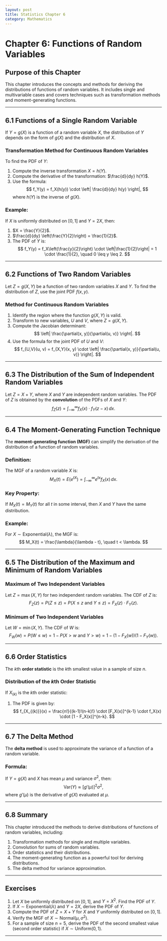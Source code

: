 ```yaml
---
layout: post
title: Statistics Chapter 6
category: Mathematics
---
```


# Chapter 6: Functions of Random Variables

## Purpose of this Chapter
This chapter introduces the concepts and methods for deriving the distributions of functions of random variables. It includes single and multivariable cases and covers techniques such as transformation methods and moment-generating functions.

---

## 6.1 Functions of a Single Random Variable

If $Y = g(X)$ is a function of a random variable $X$, the distribution of $Y$ depends on the form of $g(X)$ and the distribution of $X$.

### Transformation Method for Continuous Random Variables
To find the PDF of $Y$:
1. Compute the inverse transformation $X = h(Y)$.
2. Compute the derivative of the transformation: $\frac{d}{dy} h(Y)$.
3. Use the formula:
   $$
   f_Y(y) = f_X(h(y)) \cdot \left| \frac{d}{dy} h(y) \right|,
   $$
   where $h(Y)$ is the inverse of $g(X)$.

### Example:
If $X$ is uniformly distributed on $[0, 1]$ and $Y = 2X$, then:
1. $X = \frac{Y}{2}$.
2. $\frac{d}{dy} \left(\frac{Y}{2}\right) = \frac{1}{2}$.
3. The PDF of $Y$ is:
   $$
   f_Y(y) = f_X\left(\frac{y}{2}\right) \cdot \left|\frac{1}{2}\right| = 1 \cdot \frac{1}{2}, \quad 0 \leq y \leq 2.
   $$

---

## 6.2 Functions of Two Random Variables

Let $Z = g(X, Y)$ be a function of two random variables $X$ and $Y$. To find the distribution of $Z$, use the joint PDF $f(x, y)$.

### Method for Continuous Random Variables
1. Identify the region where the function $g(X, Y)$ is valid.
2. Transform to new variables, $U$ and $V$, where $Z = g(X, Y)$.
3. Compute the Jacobian determinant:
   $$
   \left| \frac{\partial(x, y)}{\partial(u, v)} \right|.
   $$
4. Use the formula for the joint PDF of $U$ and $V$:
   $$
   f_{U,V}(u, v) = f_{X,Y}(x, y) \cdot \left| \frac{\partial(x, y)}{\partial(u, v)} \right|.
   $$

---

## 6.3 The Distribution of the Sum of Independent Random Variables

Let $Z = X + Y$, where $X$ and $Y$ are independent random variables. The PDF of $Z$ is obtained by the **convolution** of the PDFs of $X$ and $Y$:
$$
f_Z(z) = \int_{-\infty}^\infty f_X(x) \cdot f_Y(z - x) \, dx.
$$

---

## 6.4 The Moment-Generating Function Technique

The **moment-generating function (MGF)** can simplify the derivation of the distribution of a function of random variables.

### Definition:
The MGF of a random variable $X$ is:
$$
M_X(t) = E(e^{tX}) = \int_{-\infty}^\infty e^{tx} f_X(x) \, dx.
$$

### Key Property:
If $M_X(t) = M_Y(t)$ for all $t$ in some interval, then $X$ and $Y$ have the same distribution.

### Example:
For $X \sim \text{Exponential}(\lambda)$, the MGF is:
$$
M_X(t) = \frac{\lambda}{\lambda - t}, \quad t < \lambda.
$$

---

## 6.5 The Distribution of the Maximum and Minimum of Random Variables

### Maximum of Two Independent Variables
Let $Z = \max(X, Y)$ for two independent random variables. The CDF of $Z$ is:
$$
F_Z(z) = P(Z \leq z) = P(X \leq z \text{ and } Y \leq z) = F_X(z) \cdot F_Y(z).
$$

### Minimum of Two Independent Variables
Let $W = \min(X, Y)$. The CDF of $W$ is:
$$
F_W(w) = P(W \leq w) = 1 - P(X > w \text{ and } Y > w) = 1 - (1 - F_X(w))(1 - F_Y(w)).
$$

---

## 6.6 Order Statistics

The $k$th **order statistic** is the $k$th smallest value in a sample of size $n$.

### Distribution of the $k$th Order Statistic
If $X_{(k)}$ is the $k$th order statistic:
1. The PDF is given by:
   $$
   f_{X_{(k)}}(x) = \frac{n!}{(k-1)!(n-k)!} \cdot [F_X(x)]^{k-1} \cdot f_X(x) \cdot [1 - F_X(x)]^{n-k}.
   $$

---

## 6.7 The Delta Method

The **delta method** is used to approximate the variance of a function of a random variable.

### Formula:
If $Y = g(X)$ and $X$ has mean $\mu$ and variance $\sigma^2$, then:
$$
\text{Var}(Y) \approx \left[g'(\mu)\right]^2 \sigma^2,
$$
where $g'(\mu)$ is the derivative of $g(X)$ evaluated at $\mu$.

---

## 6.8 Summary

This chapter introduced the methods to derive distributions of functions of random variables, including:
1. Transformation methods for single and multiple variables.
2. Convolution for sums of random variables.
3. Order statistics and their distributions.
4. The moment-generating function as a powerful tool for deriving distributions.
5. The delta method for variance approximation.

---

## Exercises

1. Let $X$ be uniformly distributed on $[0, 1]$, and $Y = X^2$. Find the PDF of $Y$.
2. If $X \sim \text{Exponential}(\lambda)$ and $Y = 2X$, derive the PDF of $Y$.
3. Compute the PDF of $Z = X + Y$ for $X$ and $Y$ uniformly distributed on $[0, 1]$.
4. Verify the MGF of $X \sim \text{Normal}(\mu, \sigma^2)$.
5. For a sample of size $n = 5$, derive the PDF of the second smallest value (second order statistic) if $X \sim \text{Uniform}(0, 1)$.

---
